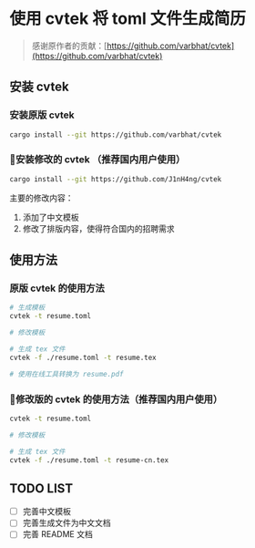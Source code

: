 # 使用 cvtek 将 toml 文件生成简历

> 感谢原作者的贡献：[https://github.com/varbhat/cvtek](https://github.com/varbhat/cvtek)

## 安装 cvtek

### 安装原版 cvtek

```bash
cargo install --git https://github.com/varbhat/cvtek
```

### 🚧安装修改的 cvtek （推荐国内用户使用）

```bash
cargo install --git https://github.com/J1nH4ng/cvtek
```

主要的修改内容：
1. 添加了中文模板
2. 修改了排版内容，使得符合国内的招聘需求

## 使用方法

### 原版 cvtek 的使用方法

```bash
# 生成模板
cvtek -t resume.toml

# 修改模板

# 生成 tex 文件
cvtek -f ./resume.toml -t resume.tex

# 使用在线工具转换为 resume.pdf
```

### 🚧修改版的 cvtek 的使用方法（推荐国内用户使用）

```bash
cvtek -t resume.toml

# 修改模板

# 生成 tex 文件
cvtek -f ./resume.toml -t resume-cn.tex
```

## TODO LIST

- [ ] 完善中文模板
- [ ] 完善生成文件为中文文档
- [ ] 完善 README 文档
